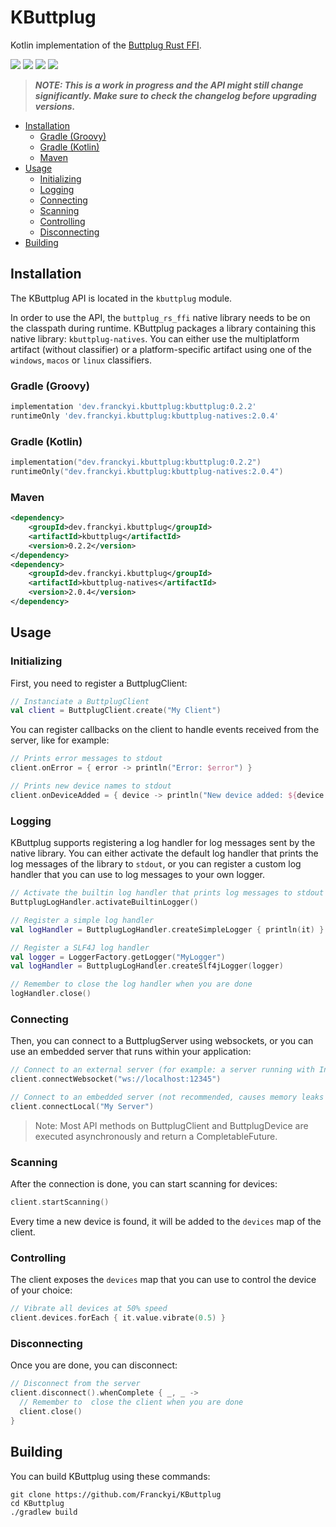 # KButtplug

Kotlin implementation of the [Buttplug Rust FFI](https://github.com/buttplugio/buttplug-rs-ffi).

[![](https://img.shields.io/maven-central/v/dev.franckyi.kbuttplug/kbuttplug?label=kbuttplug)](https://search.maven.org/artifact/dev.franckyi.kbuttplug/kbuttplug)
[![](https://img.shields.io/maven-central/v/dev.franckyi.kbuttplug/kbuttplug-natives?label=kbuttplug-natives)](https://search.maven.org/artifact/dev.franckyi.kbuttplug/kbuttplug-natives)
[![](https://img.shields.io/maven-central/v/dev.franckyi.kbuttplug/kbuttplug-loghandler-slf4j?label=kbuttplug-loghandler-slf4j)](https://search.maven.org/artifact/dev.franckyi.kbuttplug/kbuttplug-loghandler-slf4j)
[![](https://img.shields.io/github/license/Franckyi/kbuttplug)](https://mit-license.org/)

> ***NOTE: This is a work in progress and the API might still change significantly. Make sure to check the changelog
before upgrading versions.***

* [Installation](#Installation)
  * [Gradle (Groovy)](#Gradle-(Groovy))
  * [Gradle (Kotlin)](#Gradle-(Kotlin))
  * [Maven](#Maven)
* [Usage](#Usage)
  * [Initializing](#Initializing)
  * [Logging](#Logging)
  * [Connecting](#Connecting)
  * [Scanning](#Scanning)
  * [Controlling](#Controlling)
  * [Disconnecting](#Disconnecting)
* [Building](#Building)

## Installation

The KButtplug API is located in the `kbuttplug` module.

In order to use the API, the `buttplug_rs_ffi` native library needs to be on the classpath during runtime. KButtplug
packages a library containing this native library: `kbuttplug-natives`.
You can either use the multiplatform artifact (without classifier) or a platform-specific artifact using one of
the `windows`, `macos` or `linux` classifiers.

### Gradle (Groovy)

```groovy
implementation 'dev.franckyi.kbuttplug:kbuttplug:0.2.2'
runtimeOnly 'dev.franckyi.kbuttplug:kbuttplug-natives:2.0.4'
```

### Gradle (Kotlin)

```kotlin
implementation("dev.franckyi.kbuttplug:kbuttplug:0.2.2")
runtimeOnly("dev.franckyi.kbuttplug:kbuttplug-natives:2.0.4")
```

### Maven

```xml
<dependency>
    <groupId>dev.franckyi.kbuttplug</groupId>
    <artifactId>kbuttplug</artifactId>
    <version>0.2.2</version>
</dependency>
<dependency>
    <groupId>dev.franckyi.kbuttplug</groupId>
    <artifactId>kbuttplug-natives</artifactId>
    <version>2.0.4</version>
</dependency>
```

## Usage

### Initializing

First, you need to register a ButtplugClient:

```kotlin
// Instanciate a ButtplugClient
val client = ButtplugClient.create("My Client")
```

You can register callbacks on the client to handle events received from the server, like for example:

```kotlin
// Prints error messages to stdout
client.onError = { error -> println("Error: $error") }

// Prints new device names to stdout
client.onDeviceAdded = { device -> println("New device added: ${device.name}") } 
```

### Logging

KButtplug supports registering a log handler for log messages sent by the native library.
You can either activate the default log handler that prints the log messages of the library to `stdout`,
or you can register a custom log handler that you can use to log messages to your own logger.

```kotlin
// Activate the builtin log handler that prints log messages to stdout (cannot deactivate)
ButtplugLogHandler.activateBuiltinLogger()

// Register a simple log handler
val logHandler = ButtplugLogHandler.createSimpleLogger { println(it) }

// Register a SLF4J log handler
val logger = LoggerFactory.getLogger("MyLogger")
val logHandler = ButtplugLogHandler.createSlf4jLogger(logger)

// Remember to close the log handler when you are done
logHandler.close()
```

### Connecting

Then, you can connect to a ButtplugServer using websockets,
or you can use an embedded server that runs within your application:

```kotlin
// Connect to an external server (for example: a server running with Intiface Desktop)
client.connectWebsocket("ws://localhost:12345")

// Connect to an embedded server (not recommended, causes memory leaks in some cases)
client.connectLocal("My Server")
```

> Note: Most API methods on ButtplugClient and ButtplugDevice are executed asynchronously
> and return a CompletableFuture.

### Scanning

After the connection is done, you can start scanning for devices:

```kotlin
client.startScanning()
```

Every time a new device is found, it will be added to the `devices` map of the client.

### Controlling

The client exposes the `devices` map that you can use to control the device of your choice:

```kotlin
// Vibrate all devices at 50% speed
client.devices.forEach { it.value.vibrate(0.5) }
```

### Disconnecting

Once you are done, you can disconnect:

```kotlin
// Disconnect from the server
client.disconnect().whenComplete { _, _ ->
  // Remember to  close the client when you are done
  client.close()
}
```

## Building

You can build KButtplug using these commands:

```shell
git clone https://github.com/Franckyi/KButtplug
cd KButtplug
./gradlew build
```
